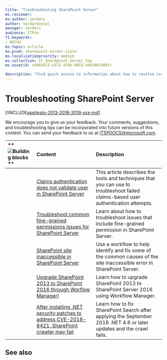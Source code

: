 ```yaml
---
title: "Troubleshooting SharePoint Server"
ms.reviewer: 
ms.author: serdars
author: SerdarSoysal
manager: serdars
audience: ITPro
f1.keywords:
- NOCSH
ms.topic: article
ms.prod: sharepoint-server-itpro
ms.localizationpriority: medium
ms.collection: IT_Sharepoint_Server_Top
ms.assetid: c4865d13-e373-47eb-9053-49d196fd89fc

description: "Find quick access to information about how to resolve issues with deployments of SharePoint Server."
---
```


# Troubleshooting SharePoint Server

[!INCLUDE[appliesto-2013-2016-2019-xxx-md](../includes/appliesto-2013-2016-2019-xxx-md.md)]
  
We encourage you to give us your feedback. Your comments, suggestions, and troubleshooting tips can be incorporated into future versions of this content. You can send your feedback to us at [ITSPDOCS@microsoft.com](mailto:ITSPDOCS@microsoft.com).
  
  
|**![Building blocks](../media/mod_icon_buildingblock_M.png)        **|**Content**|**Description**|
|:-----|:-----|:-----|
||[Claims authentication does not validate user in SharePoint Server](claims-authentication-does-not-validate-user.md) <br/> |This article describes the tools and techniques that you can use to troubleshoot failed claims-based user authentication attempts.  <br/> |
||[Troubleshoot common fine-grained permissions issues for SharePoint Server](troubleshoot-common-fine-grained-permissions-issues.md) <br/> |Learn about how to troubleshoot issues that include fine-grained permission in SharePoint Server.  <br/> |
||[SharePoint site inaccessible in SharePoint Server](sharepoint-site-inaccessible.md) <br/> |Use a workflow to help identify and fix some of the common causes of the site inaccessible error in SharePoint Server.  <br/> |
||[Upgrade SharePoint 2013 to SharePoint 2016 through Worflow Manager](upgrade-sharepoint-2013-to-sharepoint-2016-through-workflow-manager.md)) <br/> |Learn how to upgrade SharePoint 2013 to SharePoint Server 2016 using Workflow Manager.  <br/> |
||[After installing .NET security patches to address CVE-2018-8421, SharePoint crawler may fail](after-installing-.NET-security-patches-to-address-CVE-2018-8421-SharePoint-crawler-may-fail.md) <br/> |Learn how to fix SharePoint Search after applying the September 2018 .NET 4.6 or later updates and the crawl fails.  <br/> |
   
## See also

